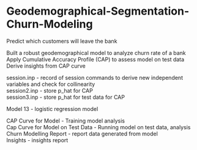 # Geodemographical-Segmentation-Churn-Modeling
Predict which customers will leave the bank

Built a robust geodemographical model to analyze churn rate of a bank <br>
Apply Cumulative Accuracy Profile (CAP) to assess model on test data <br>
Derive insights from CAP curve<br>


session.inp - record of session commands to derive new independent variables and check for collinearity<br>
session2.inp - store p_hat for CAP <br>
session3.inp - store p_hat for test data for CAP<br> 

Model 13 - logistic regression model <br>

CAP Curve for Model - Training model analysis<br>
Cap Curve for Model on Test Data - Running model on test data, analysis<br>
Churn Modelling Report - report data generated from model <br>
Insights - insights report
